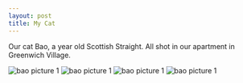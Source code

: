 ```yaml
---
layout: post
title: My Cat
---
```


Our cat Bao, a year old Scottish Straight. All shot in our apartment in Greenwich Village.

![bao picture 1]({{site.baseurl}}/images/cat3.jpg)
![bao picture 1]({{site.baseurl}}/images/cat1.jpg)
![bao picture 1]({{site.baseurl}}/images/cat2.jpg)
![bao picture 1]({{site.baseurl}}/images/cat4.jpg)
